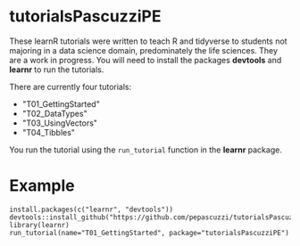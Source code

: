 # tutorialsPascuzziPE

These learnR tutorials were written to teach R and tidyverse to students not majoring in a data science domain, predominately the life sciences.  They are a work in progress.  You will need to install the packages **devtools** and **learnr** to run the tutorials.

There are currently four tutorials:

+ "T01_GettingStarted"
+ "T02_DataTypes"
+ "T03_UsingVectors"
+ "T04_Tibbles"

You run the tutorial using the `run_tutorial` function in the **learnr** package.

# Example

```
install.packages(c("learnr", "devtools"))
devtools::install_github("https://github.com/pepascuzzi/tutorialsPascuzziPE.git")
library(learnr)
run_tutorial(name="T01_GettingStarted", package="tutorialsPascuzziPE")
```
